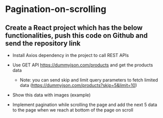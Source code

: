 # Pagination-on-scrolling
## Create a React project which has the below functionalities, push this code on Github and send the repository link

- Install Axios dependency in the project to call REST APIs
- Use GET API https://dummyjson.com/products and get the products data
     - Note: you can send skip and limit query parameters to fetch limited data (https://dummyjson.com/products?skip=5&limit=10)
- Show this data with images (example)
  
- Implement pagination while scrolling the page and add the next 5 data to the page when we reach at bottom of the page on scroll

